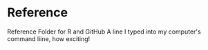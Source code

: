 # Reference
Reference Folder for R and GitHub
A line I typed into my computer's command liine, how exciting!
